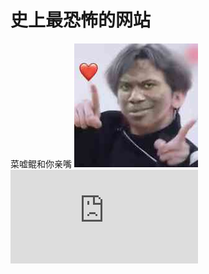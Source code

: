 # 史上最恐怖的网站
菜嘘鲲和你亲嘴
![](https://github.com/minecraft123455/minecraft123455.github.io/blob/master/CXKSBjpg.jpg)
![](http://www.shjdfd.com/bq-38870030.html)
